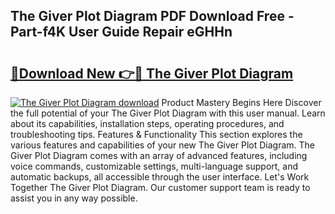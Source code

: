 ## The Giver Plot Diagram PDF Download Free - Part-f4K User Guide Repair eGHHn

# <h2><a href="http://dfjo7g.blite.top/?on=The+Giver+Plot+Diagram">🔗Download New 👉🔴 The Giver Plot Diagram</a></h2>

[![The Giver Plot Diagram download](https://i.imgur.com/lujVjoI.png)](http://dfjo7g.blite.top/?on=The+Giver+Plot+Diagram)
Product Mastery Begins Here Discover the full potential of your The Giver Plot Diagram with this user manual. Learn about its capabilities, installation steps, operating procedures, and troubleshooting tips. Features & Functionality This section explores the various features and capabilities of your new The Giver Plot Diagram. The Giver Plot Diagram comes with an array of advanced features, including voice commands, customizable settings, multi-language support, and automatic backups, all accessible through the user interface. Let's Work Together The Giver Plot Diagram. Our customer support team is ready to assist you in any way possible.
